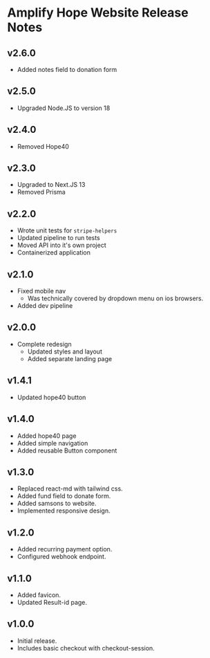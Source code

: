 # Amplify Hope Website Release Notes

## v2.6.0

- Added notes field to donation form

## v2.5.0

- Upgraded Node.JS to version 18

## v2.4.0

- Removed Hope40

## v2.3.0

- Upgraded to Next.JS 13
- Removed Prisma

## v2.2.0

- Wrote unit tests for `stripe-helpers`
- Updated pipeline to run tests
- Moved API into it's own project
- Containerized application

## v2.1.0

- Fixed mobile nav
  - Was technically covered by dropdown menu on ios browsers.
- Added dev pipeline

## v2.0.0

- Complete redesign
  - Updated styles and layout
  - Added separate landing page

## v1.4.1

- Updated hope40 button

## v1.4.0

- Added hope40 page
- Added simple navigation
- Added reusable Button component

## v1.3.0

- Replaced react-md with tailwind css.
- Added fund field to donate form.
- Added samsons to website.
- Implemented responsive design.

## v1.2.0

- Added recurring payment option.
- Configured webhook endpoint.

## v1.1.0

- Added favicon.
- Updated Result-id page.

## v1.0.0

- Initial release.
- Includes basic checkout with checkout-session.
